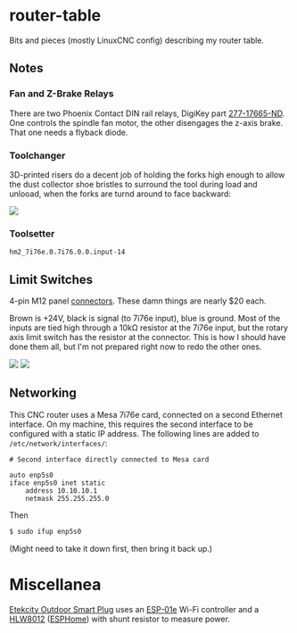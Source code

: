# router-table
Bits and pieces (mostly LinuxCNC config) describing my router table.

## Notes

### Fan and Z-Brake Relays

There are two Phoenix Contact DIN rail relays, DigiKey part [277-17665-ND](https://www.digikey.com/product-detail/en/phoenix-contact/2905657/277-17665-ND/9381938). One controls the spindle fan motor, the other disengages the z-axis brake. That one needs a flyback diode.

### Toolchanger

3D-printed risers do a decent job of holding the forks high enough to allow the dust collector shoe bristles to surround the tool during load and unlooad, when the forks are turnd around to face backward:

<a href="https://i.imgur.com/3V2IuPz.jpg"><img src="https://i.imgur.com/3V2IuPzl.jpg"></a>

### Toolsetter

`hm2_7i76e.0.7i76.0.0.input-14`

## Limit Switches

4-pin M12 panel [connectors](https://www.digikey.com/en/products/detail/te-connectivity-amp-connectors/1838891-2/1764162). These damn things are nearly $20 each.

Brown is +24V, black is signal (to 7i76e input), blue is ground. Most of the inputs are tied high through a 10kΩ resistor at the 7i76e input, but the rotary axis limit switch has the resistor at the connector. This is how I should have done them all, but I'm not prepared right now to redo the other ones.

<a href="https://i.imgur.com/Dny7TSk.jpg"><img src="https://i.imgur.com/Dny7TSkl.jpg"></a>
<a href="https://i.imgur.com/UmxeUWG.jpg"><img src="https://i.imgur.com/ROSZThol.jpg"></a>

## Networking

This CNC router uses a Mesa 7i76e card, connected on a second Ethernet interface. On my machine, this requires the second interface to be configured with a static IP address. The following lines are added to `/etc/network/interfaces/`:

```
# Second interface directly connected to Mesa card

auto enp5s0
iface enp5s0 inet static
    address 10.10.10.1
    netmask 255.255.255.0
```

Then

```bash
$ sudo ifup enp5s0
```

(Might need to take it down first, then bring it back up.)


# Miscellanea

[Etekcity Outdoor Smart Plug](https://www.etekcity.com/product/100344) uses an [ESP-01e](https://docs.ai-thinker.com/_media/esp8266/docs/esp-01e_product_specification_en.pdf) Wi-Fi controller and a [HLW8012](https://tinkerman.cat/post/hlw8012-ic-new-sonoff-pow) ([ESPHome](https://esphome.io/components/sensor/hlw8012.html)) with shunt resistor to measure power.
